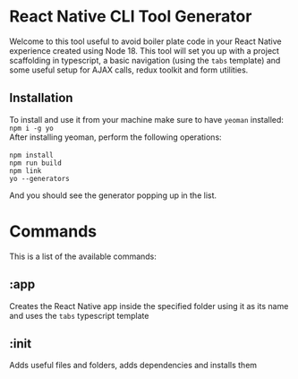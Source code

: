 # React Native CLI Tool Generator

Welcome to this tool useful to avoid boiler plate code in your React Native experience created using Node 18. This tool will set you up with a project scaffolding in typescript, a basic navigation (using the `tabs` template) and some useful setup for AJAX calls, redux toolkit and form utilities.

## Installation

To install and use it from your machine make sure to have `yeoman` installed: `npm i -g yo` <br />
After installing yeoman, perform the following operations: <br /> <br />
`npm install` <br />
`npm run build` <br />
`npm link` <br />
`yo --generators` <br />

And you should see the generator popping up in the list.  <br />

# Commands

This is a list of the available commands:

## :app

Creates the React Native app inside the specified folder using it as its name and uses the `tabs` typescript template

## :init

Adds useful files and folders, adds dependencies and installs them
